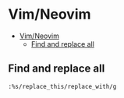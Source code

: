 # Vim/Neovim
<!--ts-->
* [Vim/Neovim](vim.md#vimneovim)
   * [Find and replace all](vim.md#find-and-replace-all)

<!-- Added by: runner, at: Fri Aug 27 15:57:18 UTC 2021 -->

<!--te-->

## Find and replace all
```vim
:%s/replace_this/replace_with/g
```
